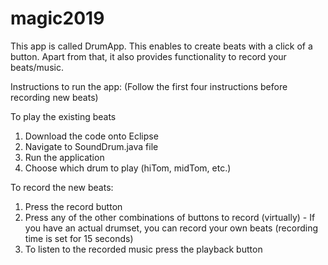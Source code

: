 # magic2019
This app is called DrumApp.
This enables to create beats with a click of a button.
Apart from that, it also provides functionality to record your beats/music. 

Instructions to run the app: 
(Follow the first four instructions before recording new beats) 

To play the existing beats
1) Download the code onto Eclipse
2) Navigate to SoundDrum.java file 
3) Run the application
4) Choose which drum to play (hiTom, midTom, etc.) 

To record the new beats:
1) Press the record button
2) Press any of the other combinations of buttons to record (virtually) - If you have an actual drumset, you can record your own beats (recording time is set for 15 seconds)
3) To listen to the recorded music press the playback button
